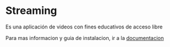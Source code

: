<h1 style='text-align: justify;'> Streaming </h1>

<p style='text-align: justify;'> Es una aplicación de videos con fines educativos de acceso libre </p>

<p>Para mas informacion y guia de instalacion, ir a la <a href="https://github.com/nicolastpi01/Streaming-Documentacion.git" title="Repositorio de la Documentacion"> documentacion</a></p>
